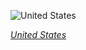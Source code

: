 
![United States](https://www.gstatic.com/prettyearth/assets/full/1735.jpg)

*[United States](https://www.google.com/maps/@33.754572,-99.250754,19z/data=!3m1!1e3)*

